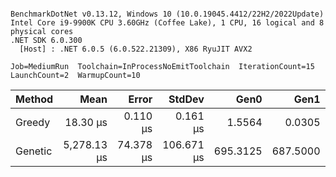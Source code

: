 ```

BenchmarkDotNet v0.13.12, Windows 10 (10.0.19045.4412/22H2/2022Update)
Intel Core i9-9900K CPU 3.60GHz (Coffee Lake), 1 CPU, 16 logical and 8 physical cores
.NET SDK 6.0.300
  [Host] : .NET 6.0.5 (6.0.522.21309), X86 RyuJIT AVX2

Job=MediumRun  Toolchain=InProcessNoEmitToolchain  IterationCount=15  
LaunchCount=2  WarmupCount=10  

```
| Method  | Mean        | Error     | StdDev     | Gen0     | Gen1     | Gen2     | Allocated  |
|-------- |------------:|----------:|-----------:|---------:|---------:|---------:|-----------:|
| Greedy  |    18.30 μs |  0.110 μs |   0.161 μs |   1.5564 |   0.0305 |        - |    8.07 KB |
| Genetic | 5,278.13 μs | 74.378 μs | 106.671 μs | 695.3125 | 687.5000 | 273.4375 | 3611.94 KB |
